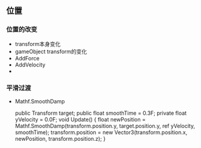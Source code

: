 ## 位置


### 位置的改变

+ transform本身变化
+ gameObject transform的变化
+ AddForce 
+ AddVelocity
+ 

### 平滑过渡

+ Mathf.SmoothDamp


	public Transform target;
    public float smoothTime = 0.3F;
    private float yVelocity = 0.0F;
    void Update() {
        float newPosition = Mathf.SmoothDamp(transform.position.y, target.position.y, ref yVelocity, smoothTime);
        transform.position = new Vector3(transform.position.x, newPosition, transform.position.z);
    }